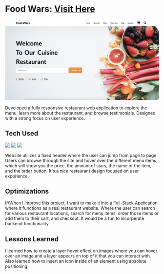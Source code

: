 # Food Wars: <a target="_blank" href="https://danielle-higgins.github.io/Food-Wars/">Visit Here</a>

<img src="https://github.com/Danielle-Higgins/Food-Wars/blob/main/img/food-wars-preview.png">

Developed a fully responsive restaurant web application to explore the menu, learn more about the restaurant, and browse testimonials. Designed with a strong focus on user experience.

## Tech Used

<p>
  <img src="https://img.shields.io/badge/html5-%23E34F26.svg?style=for-the-badge&logo=html5&logoColor=white">
  <img src="https://img.shields.io/badge/css3-%231572B6.svg?style=for-the-badge&logo=css3&logoColor=white">
  <img src="https://img.shields.io/badge/javascript-%23323330.svg?style=for-the-badge&logo=javascript&logoColor=%23F7DF1E">
</p>

Website utilizes a fixed header where the user can jump from page to page. Users can browse through the site and hover over the different menu items, which will show you the price, the amount of stars, the name of the item, and the order button. It's a nice restaurant design focused on user experience.

## Optimizations

If/When I improve this project, I want to make it into a Full-Stack Application where it functions as a real restaurant website. Where the user can search for various restaurant locations, search for menu items, order those items or add them to their cart, and checkout. It would be a fun to incorperate backend functionality.

## Lessons Learned

I learned how to create a layer hover effect on images where you can hover over an image and a layer appears on top of it that you can interact with. Also learned how to insert an icon inside of an element using absolute positioning.
